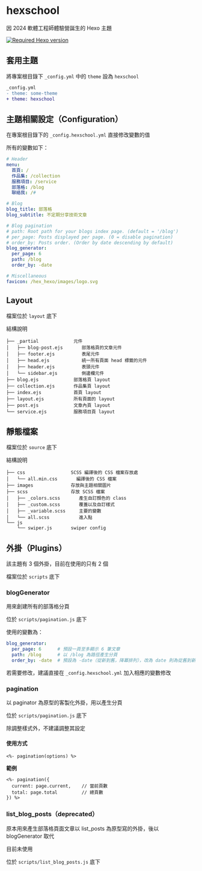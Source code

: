 # hexschool

因 2024 軟體工程師體驗營誕生的 Hexo 主題

[![Required Hexo version](https://img.shields.io/badge/hexo-%3E=7.0.0-blue?style=flat-square&logo=hexo)](https://hexo.io)

## 套用主題

將專案根目錄下 `_config.yml` 中的 `theme` 設為 `hexschool`

``` diff
_config.yml
- theme: some-theme
+ theme: hexschool
```

## 主題相關設定（Configuration）

在專案根目錄下的 `_config.hexschool.yml` 直接修改變數的值

所有的變數如下：

``` yml
# Header
menu:
  首頁: /
  作品集: /collection
  服務項目: /service
  部落格: /blog
  聯絡我: /#

# Blog
blog_title: 部落格
blog_subtitle: 不定期分享技術文章

# Blog pagination
# path: Root path for your blogs index page. (default = '/blog')
# per_page: Posts displayed per page. (0 = disable pagination)
# order_by: Posts order. (Order by date descending by default)
blog_generator:
  per_page: 6
  path: /blog
  order_by: -date

# Miscellaneous
favicon: /hex_hexo/images/logo.svg
```

## Layout
檔案位於 `layout` 底下

結構說明
```
├── _partial             元件
│   ├── blog-post.ejs       部落格頁的文章元件
│   ├── footer.ejs          表尾元件
│   ├── head.ejs            統一所有頁面 head 標籤的元件 
│   ├── header.ejs          表頭元件
│   └── sidebar.ejs         側邊欄元件
├── blog.ejs             部落格頁 layout
├── collection.ejs       作品集頁 layout
├── index.ejs            首頁 layout
├── layout.ejs           所有頁面的 layout
├── post.ejs             文章內頁 layout
└── service.ejs          服務項目頁 layout
```

## 靜態檔案
檔案位於 `source` 底下

結構說明
```
├── css                 SCSS 編譯後的 CSS 檔案存放處
│   └── all.min.css       編譯後的 CSS 檔案
├── images              存放與主題相關圖片
├── scss                存放 SCSS 檔案
│   ├── _colors.scss       產生自訂顏色的 class
│   ├── _custom.scss       覆蓋以及自訂樣式
│   ├── _variable.scss     主要的變數
│   └── all.scss           進入點
└── js
    └── swiper.js       swiper config
```

## 外掛（Plugins）
該主題有 3 個外掛，目前在使用的只有 2 個

檔案位於 `scripts` 底下

### blogGenerator
用來創建所有的部落格分頁

位於 `scripts/pagination.js` 底下

使用的變數為：
``` yml
blog_generator:
  per_page: 6      # 預設一頁至多顯示 6 筆文章
  path: /blog      # 以 /blog 為路徑產生分頁
  order_by: -date  # 預設為 -date（從新到舊，降冪排列），改為 date 則為從舊到新，升冪排列
```

若需要修改，建議直接在 `_config.hexschool.yml` 加入相應的變數修改

### pagination
以 paginator 為原型的客製化外掛，用以產生分頁

位於 `scripts/pagination.js` 底下

除調整樣式外，不建議調整其設定

#### 使用方式
```ejs
<%- pagination(options) %>
```

**範例**
```
<%- pagination({
  current: page.current,    // 當前頁數
  total: page.total         // 總頁數
}) %>
```

### list_blog_posts（deprecated）
原本用來產生部落格頁面文章以 list_posts 為原型寫的外掛，後以 blogGenerator 取代

目前未使用

位於 `scripts/list_blog_posts.js` 底下
